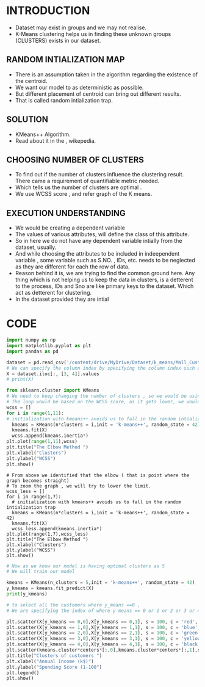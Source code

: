 # INTRODUCTION

- Dataset may exist in groups and we may not realise.
- K-Means clustering helps us in finding these unknown groups (CLUSTERS) exists in our dataset.

## RANDOM INTIALIZATION MAP

- There is an assumption taken in the algorithm regarding the existence of the centroid.
- We want our model to as deterministic as possible.
- But different placement of centroid can bring out different results.
- That is called random intialization trap.

## SOLUTION

- KMeans++ Algorithm.
- Read about it in the , wikepedia.

## CHOOSING NUMBER OF CLUSTERS

- To find out if the number of clusters influence the clustering result. There came a requirement of quantifiable metric
  needed.
- Which tells us the number of clusters are optimal .
- We use WCSS score , and refer graph of the K means.

## EXECUTION UNDERSTANDING

- We would be creating a dependent variable
- The values of various attributes, will define the class of this attribute.
- So in here we do not have any dependent variable intially from the dataset, usually.
- And while choosing the attributes to be included in indeependent variable , some variable such as S.NO. , IDs, etc.
  needs to be neglected as they are different for each the row of data.
- Reason behind it is, we are trying to find the common ground here. Any thing which is not helping us to keep the data in clusters, is a detterent to the process, IDs and Sno are like primary keys to the dataset. Which act as detterent for clustering.
- In the dataset provided they are intial

# CODE

```python
import numpy as np
import matplotlib.pyplot as plt
import pandas as pd
```

```python
dataset = pd.read_csv('/content/drive/MyDrive/Dataset/k_means/Mall_Customers.csv')
# We can specify the column index by specifying the column index such as 3, 4
X = dataset.iloc[:, [3, 4]].values
# print(X)
```

```python
from sklearn.cluster import KMeans
# We need to keep changing the number of clusters , so we would be using an iterative approach
# The loop would be based on the WCSS score, as it gets lower, we would be getting our clusters.
wcss = []
for i in range(1,11):
# initialization with kmeans++ avoids us to fall in the random intialization trap
  kmeans = KMeans(n*clusters = i,init = 'k-means++', random_state = 42)
  kmeans.fit(X)
  wcss.append(kmeans.inertia*)
plt.plot(range(1,11),wcss)
plt.title("The Elbow Method ")
plt.xlabel("Clusters")
plt.ylabel("WCSS")
plt.show()
```

```
# From above we identified that the elbow ( that is point where the graph becomes straight)
# To zoom the graph , we will try to lower the limit.
wcss_less = []
for i in range(1,7):
  # initialization with kmeans++ avoids us to fall in the random intialization trap
  kmeans = KMeans(n*clusters = i,init = 'k-means++', random_state = 42)
  kmeans.fit(X)
  wcss_less.append(kmeans.inertia*)
plt.plot(range(1,7),wcss_less)
plt.title("The Elbow Method ")
plt.xlabel("Clusters")
plt.ylabel("WCSS")
plt.show()
```

```python
# Now as we know our model is having optimal clusters as 5
# We will train our model

kmeans = KMeans(n_clusters = 5,init = 'k-means++', random_state = 42)
y_kmeans = kmeans.fit_predict(X)
print(y_kmeans)

# to select all the customers where y_means ==0 ,
# We are specifying the index of where y means == 0 or 1 or 2 or 3 or 4

plt.scatter(X[y_kmeans == 0,0],X[y_kmeans == 0,1], s = 100, c = 'red', label = 'Cluster 1')
plt.scatter(X[y_kmeans == 1,0],X[y_kmeans == 1,1], s = 100, c = 'blue', label = 'Cluster 2')
plt.scatter(X[y_kmeans == 2,0],X[y_kmeans == 2,1], s = 100, c = 'green', label = 'Cluster 3')
plt.scatter(X[y_kmeans == 3,0],X[y_kmeans == 3,1], s = 100, c = 'yellow', label = 'Cluster 4')
plt.scatter(X[y_kmeans == 4,0],X[y_kmeans == 4,1], s = 100, c = 'black', label = 'Cluster 5')
plt.scatter(kmeans.cluster*centers*[:,0],kmeans.cluster*centers*[:,1],s = 300, c = 'magenta',label = 'centroid')
plt.title("Clusters of customers ")
plt.xlabel("Annual Income (k$)")
plt.ylabel("Spending Score (1-100")
plt.legend()
plt.show()
```
